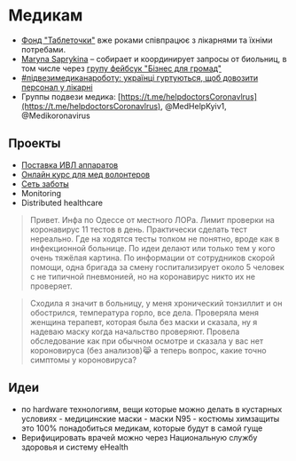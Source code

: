 # Медикам

* [Фонд "Таблеточки"](https://tabletochki.org/) вже роками співпрацює з лікарнями та їхніми потребами.
* [Maryna Saprykina](https://www.facebook.com/maryna.saprykina) – собирает и координирует запросы от биольниц, в том числе через [групу фейбсук "Бізнес для громад"](https://www.facebook.com/groups/231308464927219/?ref=share) 
* [\#підвезимедиканароботу: українці гуртуються, щоб довозити персонал у лікарні](https://life.pravda.com.ua/society/2020/03/19/240277/)
* Группы подвези медика:  [https://t.me/helpdoctorsCoronavlrus](https://t.me/helpdoctorsCoronavlrus), @MedHelpKyiv1, @Medikoronavirus

## Проекты

* [Поставка ИВЛ аппаратов](proekti/dostavka-produktov-i-medikamentov/proizvodstvo-ivl-apparatov.md)
* [Онлайн курс для мед волонтеров](proekti/onlain-kurs-dlya-med-volonterov.md)
* [Сеть заботы](proekti/dostavka-produktov-i-medikamentov/)
* Monitoring
* Distributed healthcare

> Привет. Инфа по Одессе от местного ЛОРа. Лимит проверки на коронавирус 11 тестов в день. Практически сделать тест нереально. Где на ходятся тесты толком не понятно, вроде как в инфекционной больнице. По идеи делают или только тем у кого очень тяжёлая картина. По информации от сотрудников скорой помощи, одна бригада за смену госпитализирует около 5 человек с не типичной пневмонией, но на коронавирус никто их не проверяет.

> Сходила я значит в больницу, у меня хронический тонзиллит и он обострился, температура горло, все дела. Проверяла меня женщина терапевт, которая была без маски и сказала, ну я надеваю маску когда начальство проверяют. Провела обследование как при обычном осмотре и сказала у вас нет короновируса \(без анализов\)😹 а теперь вопрос, какие точно симптомы у короновируса?

## Идеи

* по hardware технологиям, вещи которые можно делать в кустарных условиях - медицинские маски - маски N95 - костюмы химзащиты это 100% понадобиться медикам, которые будут в самой гуще
* Верифицировать врачей можно через Национальную службу здоровья и систему eHealth


